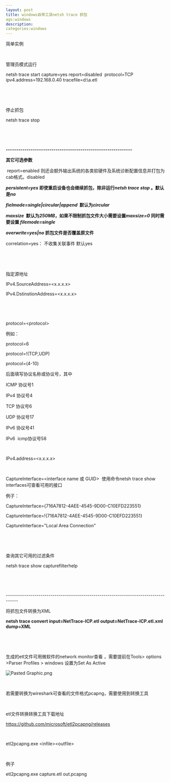 ```yaml
---
layout: post
title: windows自带工具netsh trace 抓包
ags:windows
description:
categories:windows
---
```


简单实例

<p>&nbsp;</p>
<p>管理员模式运行</p>
<p>netsh trace start capture=yes report=disabled&nbsp; protocol=TCP ipv4.address=192.168.0.40 tracefile=d:\a.etl</p>
<p>&nbsp;</p>
<p>&nbsp;</p>
<p>停止抓包</p>
<p>netsh trace stop</p>
<p>&nbsp;</p>
<p>&nbsp;</p>
<p><strong>-------------------------------------------------------------</strong></p>
<p><strong>其它可选参数</strong></p>
<p>&nbsp;report=enabled 则还会额外输出系统的各类软硬件及系统诊断配置信息并打包为cab格式。disabled</p>
<p><strong><em>persistent=yes </em>即使重启设备也会继续抓包，除非运行<em>netsh trace stop </em>。默认是<em>no</em></strong></p>
<p><strong><em>fielmode=single|circular|append&nbsp; </em>默认为<em>circular</em></strong></p>
<p><strong><em>maxsize&nbsp; </em>默认为<em>250MB</em>，如果不限制抓包文件大小需要设置<em>maxsize=0 </em>同时需要设置<em> filemode=single</em></strong></p>
<p><strong><em>overwrite=yes|no </em>抓包文件是否覆盖原文件</strong></p>
<p>correlation=yes： 不收集关联事件 默认yes</p>
<p>&nbsp;</p>
<p>&nbsp;</p>
<p>指定源地址</p>
<p>IPv4.SourceAddress=&lt;x.x.x.x&gt;</p>
<p>IPv4.DstinstionAddress=&lt;x.x.x.x&gt;</p>
<p>&nbsp;</p>
<p>&nbsp;</p>
<p>protocol=&lt;protocol&gt;</p>
<p>例如：</p>
<p>protocol=6</p>
<p>protocol=!(TCP,UDP)</p>
<p>protocol=(4-10)</p>
<p>后面填写协议名称或协议号，其中</p>
<p>ICMP 协议号1</p>
<p>IPv4 协议号4</p>
<p>TCP 协议号6</p>
<p>UDP 协议号17</p>
<p>IPv6 协议号41</p>
<p>IPv6&nbsp; icmp协议号58</p>
<p>&nbsp;</p>
<p>IPv4.address=&lt;x.x.x.x&gt;</p>
<p>&nbsp;</p>
<p>CaptureInterface=&lt;interface name 或 GUID&gt;&nbsp; 使用命令netsh trace show interfaces可查看可用的接口</p>
<p>例子：&nbsp;</p>
<p>CaptureInterface={716A7812-4AEE-4545-9D00-C10EFD223551}</p>
<p>CaptureInterface=!{716A7812-4AEE-4545-9D00-C10EFD223551}</p>
<p>CaptureInterface="Local Area Connection"</p>
<p>&nbsp;</p>
<p>&nbsp;</p>
<p>查询其它可用的过滤条件</p>
<p>netsh trace show capturefilterhelp</p>
<p>&nbsp;</p>
<p>&nbsp;</p>
<p>------------------------------------------------------------------------------------</p>
<p>将抓包文件转换为XML</p>
<p><strong>netsh trace convert input=NetTrace-ICP.etl output=NetTrace-ICP.etl.xml dump=XML</strong></p>
<p>&nbsp;</p>
<p>&nbsp;</p>
<p>生成的etl文件可用微软件的network monitor查看 ，需要提前在Tools&gt; options &gt;Parser Profiles &gt; windows 设置为Set As Active&nbsp;</p>
<p><img src="blob:/images/blog/c37e59e7-5e16-4d40-a663-1b2a54a71b49" alt="Pasted Graphic.png" /></p>
<p>&nbsp;</p>
<p>若需要转换为wireshark可查看的文件格式pcapng，需要使用到转换工具</p>
<p>&nbsp;</p>
<p>etl文件转换转换工具下载地址</p>
<p><a href="https://github.com/microsoft/etl2pcapng/releases">https://github.com/microsoft/etl2pcapng/releases</a></p>
<p>&nbsp;</p>
<p>etl2pcapng.exe &lt;infile&gt;&lt;outfile&gt;</p>
<p>&nbsp;</p>
<p>例子</p>
<p>etl2pcapng.exe capture.etl out.pcapng</p>
<div>&nbsp;</div>
    